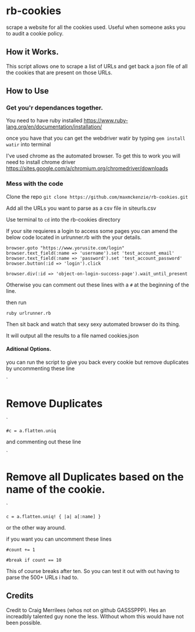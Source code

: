 # rb-cookies
scrape a website for all the cookies used. Useful when someone asks you to audit a cookie policy.

## How it Works.

This script allows one to scrape a list of URLs and get back a json file of all the cookies that are present on those URLs.

## How to Use

### Get you'r dependances together.

You need to have ruby installed https://www.ruby-lang.org/en/documentation/installation/

once you have that you can get the webdriver watir by typing `gem install watir` into terminal

I've used chrome as the automated browser. To get this to work you will need to install chrome driver https://sites.google.com/a/chromium.org/chromedriver/downloads

### Mess with the code

Clone the repo
`git clone https://github.com/maxmckenzie/rb-cookies.git`

Add all the URLs you want to parse as a csv file in siteurls.csv

Use terminal to `cd` into the rb-cookies directory

If your site requieres a login to access some pages you can amend the below code located in urlrunner.rb with the your details.

```
browser.goto "https://www.yorusite.com/login"
browser.text_field(:name => 'username').set 'test_account_email'
browser.text_field(:name => 'password').set 'test_account_password'
browser.button(:id => 'login').click

browser.div(:id => 'object-on-login-success-page').wait_until_present
```

Otherwise you can comment out these lines with a `#` at the beginning of the line.

then run

`ruby urlrunner.rb`

Then sit back and watch that sexy sexy automated browser do its thing.

It will output all the results to a file named cookies.json

#### Aditional Options.

you can run the script to give you back every cookie but remove duplicates by uncommenting these line

`
 # Remove Duplicates
`

`
 #c = a.flatten.uniq
`

and commenting out these line

`
 # Remove all Duplicates based on the name of the cookie.
`

`
 c = a.flatten.uniq! { |a| a[:name] }
`

or the other way around.

if you want you can uncomment these lines

`
 #count += 1
`

`
 #break if count == 10
`

This of course breaks after ten. So you can test it out with out having to parse the 500+ URLs i had to.

## Credits

Credit to Craig Merrilees (whos not on github GASSSPPP). Hes an increadbly talented guy none the less. Without whom this would have not been possible.